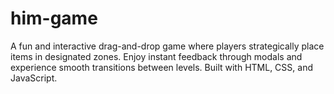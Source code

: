 
# him-game
A fun and interactive drag-and-drop game where players strategically place items in designated zones. Enjoy instant feedback through modals and experience smooth transitions between levels. Built with HTML, CSS, and JavaScript.

